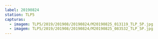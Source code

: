 ```yaml
---
label: 20190824
station: TLP5
capturas:
  - imagem: TLP5/2019/201908/20190824/M20190825_013119_TLP_5P.jpg
  - imagem: TLP5/2019/201908/20190824/M20190825_083532_TLP_5P.jpg
---
```

